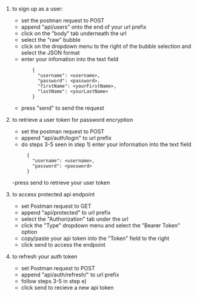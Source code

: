 1) to sign up as a user:  
      - set the postman request to POST
      - append "api/users" onto the end of your url prefix
      - click on the "body" tab underneath the url
      - select the "raw" bubble
      - click on the dropdown menu to the right of the bubble selection and select the JSON format
      - enter your infomation into the text field
        ```
            {
              "username": <username>,
              "password": <password>,
              "firstName": <yourFirstName>,
              "lastName": <yourLastName>
            }
        ```
      - press "send" to send the request

2) to retrieve a user token for password encryption
      - set the postman request to POST
      - append "api/auth/login" to url prefix
      - do steps 3-5 seen in step 1)
      enter your information into the text field
        ```
          {
            "username": <username>,
            "password": <password>
          }
        ```
      -press send to retrieve your user token
      
3) to access protected api endpoint
      - set Postman request to GET
      - append "api/protected" to url prefix
      - select the "Authorization" tab under the url
      - click the "Type" dropdown menu and select the "Bearer Token" option
      - copy/paste your api token into the "Token" field to the right
      - click send to access the endpoint
      
4) to refresh your auth token
      - set Postman request to POST
      - append "api/auth/refresh/" to url prefix
      - follow steps 3-5 in step e)
      - click send to recieve a new api token
